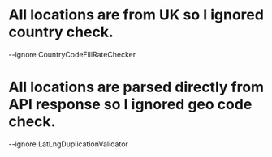 # All locations are from UK so I ignored country check.

--ignore CountryCodeFillRateChecker 

# All locations are parsed directly from API response so I ignored geo code check.

--ignore LatLngDuplicationValidator